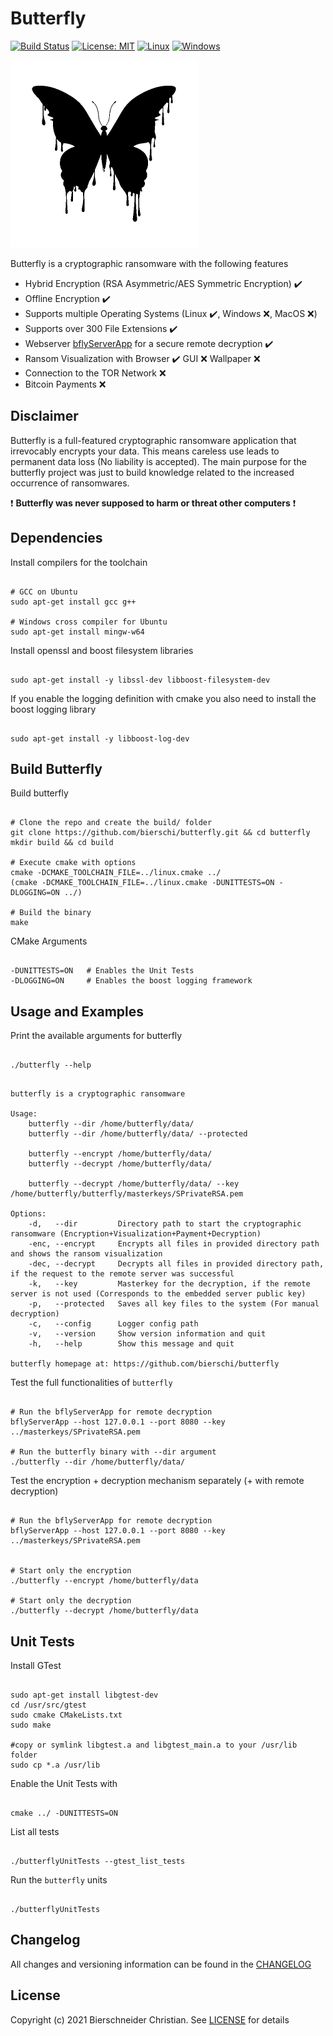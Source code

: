 # Butterfly
[![Build Status](https://jenkins.bierschi.com/buildStatus/icon?job=butterfly%2Fmaster)](https://jenkins.bierschi.com/job/butterfly/job/master/)
[![License: MIT](https://img.shields.io/badge/License-MIT-green.svg)](https://github.com/bierschi/butterfly/blob/master/LICENSE)
[![Linux](https://svgshare.com/i/Zhy.svg)](https://svgshare.com/i/Zhy.svg)
[![Windows](https://svgshare.com/i/ZhY.svg)](https://svgshare.com/i/ZhY.svg)
<!--[![macOS](https://svgshare.com/i/ZjP.svg)](https://svgshare.com/i/ZjP.svg)-->

<p align="left">
<img src="images/butterfly.png" width="300" height="300">
</p>

Butterfly is a cryptographic ransomware with the following features

- Hybrid Encryption (RSA Asymmetric/AES Symmetric Encryption) :heavy_check_mark:
- Offline Encryption :heavy_check_mark:
- Supports multiple Operating Systems (Linux :heavy_check_mark:, Windows :x:, MacOS :x:)
- Supports over 300 File Extensions :heavy_check_mark:
- Webserver [bflyServerApp](https://github.com/bierschi/butterfly/tree/master/webserver) for a secure remote decryption :heavy_check_mark:
- Ransom Visualization with Browser :heavy_check_mark: GUI :x: Wallpaper :x:
- Connection to the TOR Network :x:
- Bitcoin Payments :x:

## Disclaimer

Butterfly is a full-featured cryptographic ransomware application that irrevocably encrypts your data. This means careless
use leads to permanent data loss (No liability is accepted).
The main purpose for the butterfly project was just to build knowledge related to the increased occurrence of ransomwares. <br>

:exclamation: **Butterfly was never supposed to harm or threat other computers** :exclamation:

## Dependencies

Install compilers for the toolchain
<pre><code>
# GCC on Ubuntu
sudo apt-get install gcc g++

# Windows cross compiler for Ubuntu
sudo apt-get install mingw-w64
</code></pre>

Install openssl and boost filesystem libraries
<pre><code>
sudo apt-get install -y libssl-dev libboost-filesystem-dev
</code></pre>

If you enable the logging definition with cmake you also need to install the boost logging library
<pre><code>
sudo apt-get install -y libboost-log-dev
</code></pre>

## Build Butterfly

Build butterfly
<pre><code>
# Clone the repo and create the build/ folder
git clone https://github.com/bierschi/butterfly.git && cd butterfly
mkdir build && cd build

# Execute cmake with options
cmake -DCMAKE_TOOLCHAIN_FILE=../linux.cmake ../
(cmake -DCMAKE_TOOLCHAIN_FILE=../linux.cmake -DUNITTESTS=ON -DLOGGING=ON ../)

# Build the binary
make
</code></pre>

CMake Arguments 
<pre><code>
-DUNITTESTS=ON   # Enables the Unit Tests
-DLOGGING=ON     # Enables the boost logging framework
</code></pre>

## Usage and Examples

Print the available arguments for butterfly
<pre><code>
./butterfly --help
</code></pre>

<pre><code>
butterfly is a cryptographic ransomware

Usage: 
	butterfly --dir /home/butterfly/data/
	butterfly --dir /home/butterfly/data/ --protected

	butterfly --encrypt /home/butterfly/data/ 
	butterfly --decrypt /home/butterfly/data/ 

	butterfly --decrypt /home/butterfly/data/ --key /home/butterfly/butterfly/masterkeys/SPrivateRSA.pem

Options:
	-d,   --dir         Directory path to start the cryptographic ransomware (Encryption+Visualization+Payment+Decryption)
	-enc, --encrypt	    Encrypts all files in provided directory path and shows the ransom visualization
	-dec, --decrypt	    Decrypts all files in provided directory path, if the request to the remote server was successful
	-k,   --key         Masterkey for the decryption, if the remote server is not used (Corresponds to the embedded server public key)
	-p,   --protected   Saves all key files to the system (For manual decryption)
	-c,   --config	    Logger config path
	-v,   --version	    Show version information and quit
	-h,   --help	    Show this message and quit

butterfly homepage at: https://github.com/bierschi/butterfly
</code></pre>

Test the full functionalities of `butterfly`
<pre><code>
# Run the bflyServerApp for remote decryption
bflyServerApp --host 127.0.0.1 --port 8080 --key ../masterkeys/SPrivateRSA.pem

# Run the butterfly binary with --dir argument
./butterfly --dir /home/butterfly/data/
</code></pre>

Test the encryption + decryption mechanism separately (+ with remote decryption)
<pre><code>
# Run the bflyServerApp for remote decryption
bflyServerApp --host 127.0.0.1 --port 8080 --key ../masterkeys/SPrivateRSA.pem


# Start only the encryption
./butterfly --encrypt /home/butterfly/data

# Start only the decryption
./butterfly --decrypt /home/butterfly/data
</code></pre>

## Unit Tests

Install GTest
<pre><code>
sudo apt-get install libgtest-dev
cd /usr/src/gtest
sudo cmake CMakeLists.txt
sudo make

#copy or symlink libgtest.a and libgtest_main.a to your /usr/lib folder
sudo cp *.a /usr/lib
</code></pre>

Enable the Unit Tests with 
<pre><code>
cmake ../ -DUNITTESTS=ON 
</code></pre>

List all tests
<pre><code>
./butterflyUnitTests --gtest_list_tests
</code></pre>

Run the `butterfly` units
<pre><code>
./butterflyUnitTests
</code></pre>

## Changelog
All changes and versioning information can be found in the [CHANGELOG](https://github.com/bierschi/butterfly/blob/master/CHANGELOG.md)

## License
Copyright (c) 2021 Bierschneider Christian. See [LICENSE](https://github.com/bierschi/butterfly/blob/master/LICENSE)
for details